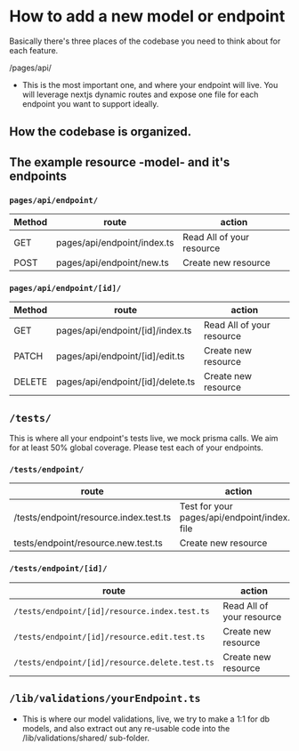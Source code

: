 # How to add a new model or endpoint

Basically there's three places of the codebase you need to think about for each feature.

/pages/api/

- This is the most important one, and where your endpoint will live. You will leverage nextjs dynamic routes and expose one file for each endpoint you want to support ideally.

## How the codebase is organized.

## The example resource -model- and it's endpoints

### `pages/api/endpoint/`

| Method | route                       | action                    |
| ------ | --------------------------- | ------------------------- |
| GET    | pages/api/endpoint/index.ts | Read All of your resource |
| POST   | pages/api/endpoint/new.ts   | Create new resource       |

### `pages/api/endpoint/[id]/`

| Method | route                             | action                    |
| ------ | --------------------------------- | ------------------------- |
| GET    | pages/api/endpoint/[id]/index.ts  | Read All of your resource |
| PATCH  | pages/api/endpoint/[id]/edit.ts   | Create new resource       |
| DELETE | pages/api/endpoint/[id]/delete.ts | Create new resource       |

## `/tests/`

This is where all your endpoint's tests live, we mock prisma calls. We aim for at least 50% global coverage. Please test each of your endpoints.

### `/tests/endpoint/`

| route                                  | action                                         |
| -------------------------------------- | ---------------------------------------------- |
| /tests/endpoint/resource.index.test.ts | Test for your pages/api/endpoint/index.ts file |
| tests/endpoint/resource.new.test.ts    | Create new resource                            |

### `/tests/endpoint/[id]/`

| route                                          | action                    |
| ---------------------------------------------- | ------------------------- |
| `/tests/endpoint/[id]/resource.index.test.ts`  | Read All of your resource |
| `/tests/endpoint/[id]/resource.edit.test.ts`   | Create new resource       |
| `/tests/endpoint/[id]/resource.delete.test.ts` | Create new resource       |

## `/lib/validations/yourEndpoint.ts`

- This is where our model validations, live, we try to make a 1:1 for db models, and also extract out any re-usable code into the /lib/validations/shared/ sub-folder.
